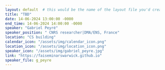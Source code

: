 ```yaml
---
layout: default  # this would be the name of the layout file you'd create for events
title: "TBD"
date: 14-06-2024 13:00:00 -0000
end_time: 14-06-2024 14:00:00 -0000
speaker: "Gabriel Peyré"
speaker_position: " CNRS researcher|DMA/ENS, France"
location: "CS building"
calendar_icon: "/assets/img/calendar_icon.png"
location_icon: "/assets/img/location_icon.png"
speaker_icon: "/assets/img/gabriel_peyre.jpg"
link: "https://faiseminarswarwick.github.io"
speaker_file: g_peyre
---
```



